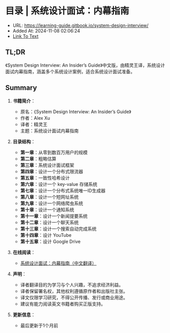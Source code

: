 # 目录 | 系统设计面试：内幕指南
- URL: https://learning-guide.gitbook.io/system-design-interview/
- Added At: 2024-11-08 02:06:24
- [Link To Text](2024-11-08-目录-系统设计面试：内幕指南_raw.md)

## TL;DR
《System Design Interview: An Insider’s Guide》中文版，由精灵王译，系统设计面试内幕指南，涵盖多个系统设计案例，适合系统设计面试准备。

## Summary
1. **书籍简介**：
    - 原名：《System Design Interview: An Insider’s Guide》
    - 作者：Alex Xu
    - 译者：精灵王
    - 主题：系统设计面试内幕指南

2. **目录结构**：
    - **第一章**：从零到数百万用户的规模
    - **第二章**：粗略估算
    - **第三章**：系统设计面试框架
    - **第四章**：设计一个分布式限流器
    - **第五章**：一致性哈希设计
    - **第六章**：设计一个 key-value 存储系统
    - **第七章**：设计一个分布式系统唯一ID生成器
    - **第八章**：设计一个短网址系统
    - **第九章**：设计一个网络爬虫系统
    - **第十章**：设计一个通知系统
    - **第十一章**：设计一个新闻提要系统
    - **第十二章**：设计一个聊天系统
    - **第十三章**：设计一个搜索自动完成系统
    - **第十四章**：设计 YouTube
    - **第十五章**：设计 Google Drive

3. **在线阅读**：
    - [系统设计面试：内幕指南（中文翻译）](https://learning-guide.gitbook.io/system-design-interview)

4. **声明**：
    - 译者翻译目的为学习与个人兴趣，不追求经济利益。
    - 译者保留署名权，其他权利遵循原作者和出版社主张。
    - 译文仅限学习研究，不得公开传播、发行或商业用途。
    - 建议有能力阅读英文书籍者购买正版支持。

5. **更新信息**：
    - 最后更新于1个月前
